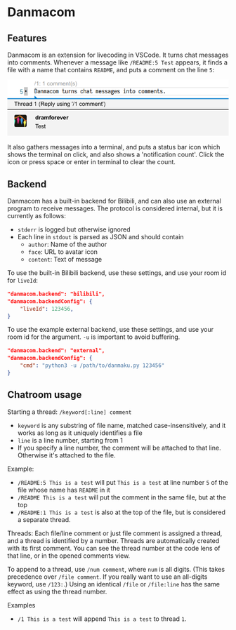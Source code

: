 # Danmacom

## Features

Danmacom is an extension for livecoding in VSCode. It turns chat messages into
comments. Whenever a message like `/README:5 Test` appears, it finds a file with
a name that contains `README`, and puts a comment on the line `5`:

![Image showing comment on line `5`](images/comment_demo.png)

It also gathers messages into a terminal, and puts a status bar icon which shows
the terminal on click, and also shows a 'notification count'. Click the icon or
press space or enter in terminal to clear the count.

## Backend

Danmacom has a built-in backend for Bilibili, and can also use an external
program to receive messages. The protocol is considered internal, but it is
currently as follows:

- `stderr` is logged but otherwise ignored
- Each line in `stdout` is parsed as JSON and should contain
    - `author`: Name of the author
    - `face`: URL to avatar icon
    - `content`: Text of message

To use the built-in Bilibili backend, use these settings, and use your room id
for `liveId`:

```json
"danmacom.backend": "bilibili",
"danmacom.backendConfig": {
    "liveId": 123456,
}
```

To use the example external backend, use these settings, and use your room id
for the argument. `-u` is important to avoid buffering.

```json
"danmacom.backend": "external",
"danmacom.backendConfig": {
    "cmd": "python3 -u /path/to/danmaku.py 123456"
}
```

## Chatroom usage

Starting a thread: `/keyword[:line] comment`

- `keyword` is any substring of file name, matched case-insensitively, and it
  works as long as it uniquely identifies a file
- `line` is a line number, starting from 1
- If you specify a line number, the comment will be attached to that line.
  Otherwise it's attached to the file.

Example:

- `/README:5 This is a test` will put `This is a test` at line number `5` of the
  file whose name has `README` in it
- `/README This is a test` will put the comment in the same file, but at the top
- `/README:1 This is a test` is also at the top of the file, but is considered a
  separate thread.

Threads: Each file/line comment or just file comment is assigned a thread, and a
thread is identified by a number. Threads are automatically created with its
first comment. You can see the thread number at the code lens of that line, or
in the opened comments view.

To append to a thread, use `/num comment`, where `num` is all digits. (This
takes precedence over `/file comment`. If you really want to use an all-digits
keyword, use `/123:`.) Using an identical `/file` or `/file:line` has the same
effect as using the thread number.

Examples

- `/1 This is a test` will append `This is a test` to thread `1`.

